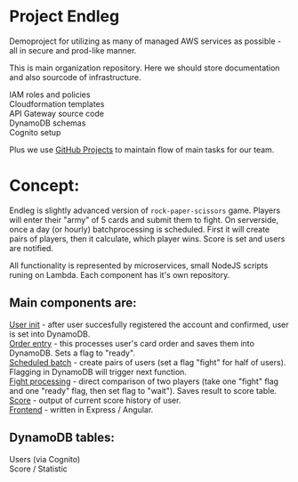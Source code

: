 # Project Endleg
Demoproject for utilizing as many of managed AWS services as possible - all in secure and prod-like manner.

This is main organization repository. Here we should store documentation and also sourcode of infrastructure.

IAM roles and policies  
Cloudformation templates  
API Gateway source code  
DynamoDB schemas  
Cognito setup  

Plus we use [GitHub Projects](https://github.com/do-team/endleg/projects/1) to maintain flow of main tasks for our team.

Concept:
========

Endleg is slightly advanced version of `rock-paper-scissors` game. Players will enter their "army" of 5 cards and submit them to fight.
On serverside, once a day (or hourly) batchprocessing is scheduled. First it will create pairs of players, then it calculate, which player wins.
Score is set and users are notified.

All functionality is represented by microservices, small NodeJS scripts runing on Lambda. Each component has it's own repository.

Main components are:
--------------------
[User init](https://github.com/do-team/endleg-init) - after user succesfully registered the account and confirmed, user is set into DynamoDB.  
[Order entry](https://github.com/do-team/endleg-in) - this processes user's card order and saves them into DynamoDB. Sets a flag to "ready".  
[Scheduled batch](https://github.com/do-team/endleg-batch) - create pairs of users (set a flag "fight" for half of users). Flagging in DynamoDB will trigger next function.  
[Fight processing](https://github.com/do-team/endleg-clash) - direct comparison of two players (take one "fight" flag and one "ready" flag, then set flag to "wait"). Saves result to score table.  
[Score](https://github.com/do-team/endleg-out) - output of current score history of user.  
[Frontend](https://github.com/do-team/endleg-frontend) - written in Express / Angular.  

DynamoDB tables:
----------------

Users (via Cognito)  
Score / Statistic  
